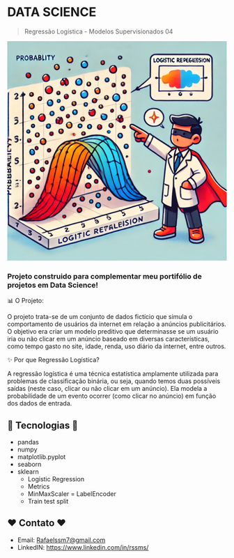 # DATA SCIENCE
> Regressão Logística - Modelos Supervisionados 04

![preview](/Logistic%20Regression.png)

### Projeto construido para complementar meu portifólio de projetos em Data Science!  

📊 O Projeto:

O projeto trata-se de um conjunto de dados fictício que simula o comportamento de usuários da internet em relação a anúncios publicitários. O objetivo era criar um modelo preditivo que determinasse se um usuário iria ou não clicar em um anúncio baseado em diversas características, como tempo gasto no site, idade, renda, uso diário da internet, entre outros.

✨ Por que Regressão Logística?

A regressão logística é uma técnica estatística amplamente utilizada para problemas de classificação binária, ou seja, quando temos duas possíveis saídas (neste caso, clicar ou não clicar em um anúncio). Ela modela a probabilidade de um evento ocorrer (como clicar no anúncio) em função dos dados de entrada.


## 🔧 Tecnologias 🔧

- pandas 
- numpy 
- matplotlib.pyplot 
- seaborn 
- sklearn
    - Logistic Regression
    - Metrics 
    - MinMaxScaler
    = LabelEncoder
    - Train test split

## ❤️ Contato ❤️
 
- Email: Rafaelssm7@gmail.com
- LinkedIN: https://www.linkedin.com/in/rssms/